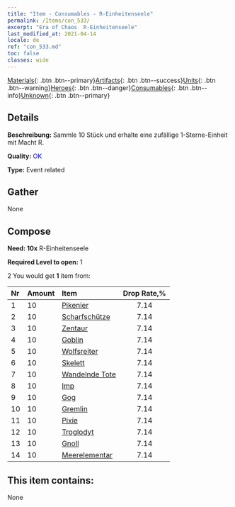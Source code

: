 ```yaml
---
title: "Item - Consumables - R-Einheitenseele"
permalink: /Items/con_533/
excerpt: "Era of Chaos  R-Einheitenseele"
last_modified_at: 2021-04-14
locale: de
ref: "con_533.md"
toc: false
classes: wide
---
```

 [Materials](/de/Items/){: .btn .btn--primary}[Artifacts](/de/Items/Artifacts/){: .btn .btn--success}[Units](/de/Items/Units/){: .btn .btn--warning}[Heroes](/de/Items/Heroes/){: .btn .btn--danger}[Consumables](/de/Items/Consumables/){: .btn .btn--info}[Unknown](/de/Items/Unknown/){: .btn .btn--primary}

## Details
 **Beschreibung:** Sammle 10 Stück und erhalte eine zufällige 1-Sterne-Einheit mit Macht R.

 **Quality:** <span style="color: #0000CD">OK</span>

 **Type:** Event related

## Gather

  None

## Compose

 **Need: 10x** R-Einheitenseele

 **Required Level to open:** 1

 2 You would get **1** item  from:

  | Nr | Amount |     Item    | Drop Rate,% |
  |:---|:-------|:------------|:---------:|
  | 1 | 10 | [Pikenier](/de/Items/unt_190/) | 7.14 | 
  | 2 | 10 | [Scharfschütze](/de/Items/unt_191/) | 7.14 | 
  | 3 | 10 | [Zentaur](/de/Items/unt_199/) | 7.14 | 
  | 4 | 10 | [Goblin](/de/Items/unt_217/) | 7.14 | 
  | 5 | 10 | [Wolfsreiter](/de/Items/unt_218/) | 7.14 | 
  | 6 | 10 | [Skelett](/de/Items/unt_208/) | 7.14 | 
  | 7 | 10 | [Wandelnde Tote](/de/Items/unt_209/) | 7.14 | 
  | 8 | 10 | [Imp](/de/Items/unt_226/) | 7.14 | 
  | 9 | 10 | [Gog](/de/Items/unt_227/) | 7.14 | 
  | 10 | 10 | [Gremlin](/de/Items/unt_235/) | 7.14 | 
  | 11 | 10 | [Pixie](/de/Items/unt_262/) | 7.14 | 
  | 12 | 10 | [Troglodyt](/de/Items/unt_244/) | 7.14 | 
  | 13 | 10 | [Gnoll](/de/Items/unt_253/) | 7.14 | 
  | 14 | 10 | [Meerelementar](/de/Items/unt_275/) | 7.14 | 


## This item contains:

  None

